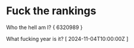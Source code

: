# Fuck the rankings

Who the hell am I?
{ 6320989 }

What fucking year is it?
[ 2024-11-04T10:00:00Z ]
